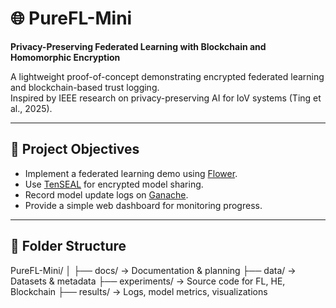 # 🌐 PureFL-Mini

**Privacy-Preserving Federated Learning with Blockchain and Homomorphic Encryption**

A lightweight proof-of-concept demonstrating encrypted federated learning and blockchain-based trust logging.  
Inspired by IEEE research on privacy-preserving AI for IoV systems (Ting et al., 2025).

---

## 🚀 Project Objectives
- Implement a federated learning demo using [Flower](https://flower.dev).
- Use [TenSEAL](https://github.com/OpenMined/TenSEAL) for encrypted model sharing.
- Record model update logs on [Ganache](https://trufflesuite.com/ganache/).
- Provide a simple web dashboard for monitoring progress.

---

## 📂 Folder Structure
PureFL-Mini/
│
├── docs/ → Documentation & planning
├── data/ → Datasets & metadata
├── experiments/ → Source code for FL, HE, Blockchain
├── results/ → Logs, model metrics, visualizations

